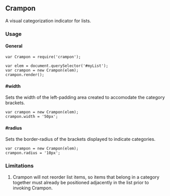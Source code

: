 ## Crampon
A visual categorization indicator for lists.

### Usage

#### General
  ```
  var Crampon = require('crampon');

  var elem = document.querySelector('#myList');
  var crampon = new Crampon(elem);
  crampon.render();
  ```

#### #width
Sets the width of the left-padding area created to
accomodate the category brackets.
  ```
  var crampon = new Crampon(elem);
  crampon.width = '50px';
  ```

#### #radius
Sets the border-radius of the brackets displayed to
indicate categories.
  ```
  var crampon = new Crampon(elem);
  crampon.radius = '10px';
  ```

### Limitations
1. Crampon will not reorder list items, so items that
belong in a category together must already be
positioned adjacently in the list prior to invoking
Crampon.
